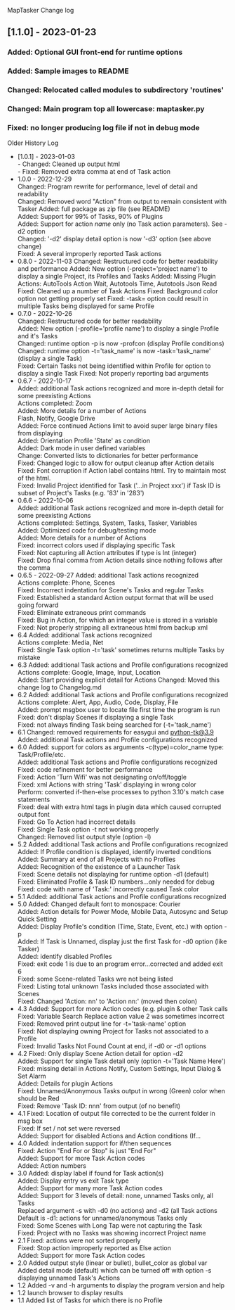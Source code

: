 MapTasker Change log
 ## [1.1.0] - 2023-01-23
### Added:  Optional GUI front-end for runtime options
### Added:  Sample images to README
### Changed: Relocated called modules to subdirectory 'routines'
### Changed: Main program top all lowercase: maptasker.py
### Fixed: no longer producing log file if not in debug mode
 
Older History Log   
  - [1.0.1] - 2023-01-03    
        - Changed: Cleaned up output html    
        - Fixed: Removed extra comma at end of Task action
  - 1.0.0 - 2022-12-29    
       Changed: Program rewrite for performance, level of detail and readability    
       Changed: Removed word "Action" from output to remain consistent with Tasker
       Added: full package as zip file (see README)    
       Added: Support for 99% of Tasks, 90% of Plugins    
       Added: Support for action *name* only (no Task action parameters).  See -d2 option    
       Changed: '-d2' display detail option is now '-d3' option (see above change)    
       Fixed: A several improperly reported Task actions    
  - 0.8.0 - 2022-11-03
       Changed: Restructured code for better readability and performance
       Added: New option (-project='project name') to display a single Project, its Profiles and Tasks
       Added: Missing Plugin Actions: AutoTools Action Wait, Autotools Time, Autotools Json Read
       Fixed: Cleaned up a number of Task Actions
       Fixed: Background color option not getting properly set
       Fixed: -task= option could result in multiple Tasks being displayed for same Profile
  - 0.7.0 - 2022-10-26  
       Changed: Restructured code for better readability  
       Added: New option (-profile='profile name') to display a single Profile and it's Tasks  
       Changed: runtime option -p is now -profcon (display Profile conditions)  
       Changed: runtime option -t='task_name' is now -task='task_name' (display a single Task)  
       Fixed: Certain Tasks not being identified within Profile for option to display a single Task
       Fixed: Not properly reporting bad arguments  
  - 0.6.7 - 2022-10-17  
       Added: additional Task actions recognized and more in-depth detail for some preexisting Actions   
                Actions completed: Zoom  
        Added: More details for a number of Actions  
        Flash, Notify, Google Drive  
        Added: Force continued Actions limit to avoid super large binary files from displaying  
        Added: Orientation Profile 'State' as condition  
        Added: Dark mode in user defined variables  
        Change: Converted lists to dictionaries for better performance  
        Fixed: Changed logic to allow for output cleanup after Action details  
        Fixed: Font corruption if Action label contains html.  Try to maintain most of the html.  
        Fixed: Invalid Project identified for Task ('...in Project xxx') if Task ID is subset of Project's Tasks (e.g. '83' in '283')
  - 0.6.6 - 2022-10-06  
        Added: additional Task actions recognized and more in-depth detail for some preexisting Actions  
               Actions completed: Settings, System, Tasks, Tasker, Variables  
        Added: Optimized code for debug/testing mode  
        Added: More details for a number of Actions  
        Fixed: incorrect colors used if displaying specific Task  
        Fixed: Not capturing all Action attributes if type is Int (integer)  
        Fixed: Drop final comma from Action details since nothing follows after the comma  
  - 0.6.5 - 2022-09-27
        Added: additional Task actions recognized   
                 Actions complete: Phone, Scenes   
        Fixed: Incorrect indentation for Scene's Tasks and regular Tasks   
        Fixed: Established a standard Action output format that will be used going forward   
        Fixed: Eliminate extraneous print commands   
        Fixed: Bug in Action, for which an integer value is stored in a variable   
        Fixed: Not properly stripping all extraneous html from backup xml
  - 6.4 Added: additional Task actions recognized   
                 Actions complete: Media, Net                                       
        Fixed: Single Task option -t='task' sometimes returns multiple Tasks by mistake 
  - 6.3 Added: additional Task actions and Profile configurations recognized 
                 Actions complete: Google, Image, Input, Location                              
        Added: Start providing explicit detail for Actions
        Changed: Moved this change log to Changelog.md                                           
  - 6.2 Added: additional Task actions and Profile configurations recognized                  
               Actions complete: Alert, App, Audio, Code, Display, File                       
        Added: prompt msgbox user to locate file first time the program is run                
        Fixed: don't display Scenes if displaying a single Task                               
        Fixed: not always finding Task being searched for (-t='task_name')                    
  - 6.1 Changed: removed requirements for easygui and python-tk@3.9                           
        Added: additional Task actions and Profile configurations recognized                  
  - 6.0 Added: support for colors as arguments -c(type)=color_name  type: Task/Profile/etc.   
        Added: additional Task actions and Profile configurations recognized                  
        Fixed: code refinement for better performance                                         
        Fixed: Action 'Turn Wifi' was not designating on/off/toggle                           
        Fixed: xml Actions with string 'Task' displaying in wrong color                       
        Perform: converted if-then-else processes to python 3.10's match case statements      
        Fixed: deal with extra html tags in plugin data which caused corrupted output font    
        Fixed: Go To Action had incorrect details                                             
        Fixed: Single Task option -t not working properly                                     
        Changed: Removed list output style (option -l)                                        
  - 5.2 Added: additional Task actions and Profile configurations recognized                  
        Added: If Profile condition is displayed, identify inverted conditions                
        Added: Summary at end of all Projects with no Profiles                                
        Added: Recognition of the existence of a Launcher Task                                
        Fixed: Scene details not displaying for runtime option -d1 (default)                  
        Fixed: Eliminated Profile & Task ID numbers...only needed for debug                   
        Fixed: code with name of 'Task:' incorrectly caused Task color                        
  - 5.1 Added: additional Task actions and Profile configurations recognized                  
  - 5.0 Added: Changed default font to monospace: Courier                                     
        Added: Action details for Power Mode, Mobile Data, Autosync and Setup Quick Setting   
        Added: Display Profile's condition (Time, State, Event, etc.) with option -p          
        Added: If Task is Unnamed, display just the first Task for -d0 option (like Tasker)   
        Added: identify disabled Profiles                                                     
        Fixed: exit code 1 is due to an program error...corrected and added exit 6            
        Fixed: some Scene-related Tasks wre not being listed                                  
        Fixed: Listing total unknown Tasks included those associated with Scenes              
        Fixed: Changed 'Action: nn' to 'Action nn:'   (moved then colon)                      
  - 4.3 Added: Support for more Action codes (e.g. plugin & other Task calls                  
        Fixed: Variable Search Replace action value 2 was sometimes incorrect                 
        Fixed: Removed print output line for -t='task-name' option                            
        Fixed: Not displaying owning Project for Tasks not associated to a Profile            
        Fixed: Invalid Tasks Not Found Count at end, if -d0 or -d1 options                    
  - 4.2 Fixed: Only display Scene Action detail for option -d2                                
        Added: Support for single Task detail only (option -t='Task Name Here')               
        Fixed: missing detail in Actions Notify, Custom Settings, Input Dialog & Set Alarm    
        Added: Details for plugin Actions                                                     
        Fixed: Unnamed/Anonymous Tasks output in wrong (Green) color when should be Red       
        Fixed: Remove 'Task ID: nnn' from output (of no benefit)                              
  - 4.1 Fixed: Location of output file corrected to be the current folder in msg box          
        Fixed: If set / not set were reversed                                                 
        Added: Support for disabled Actions and Action conditions (If...                      
  - 4.0 Added: indentation support for if/then sequences                                      
        Fixed: Action "End For or Stop" is just "End For"                                     
        Added: Support for more Task Action codes                                             
        Added: Action numbers                                                                 
  - 3.0 Added: display label if found for Task action(s)                                      
        Added: Display entry vs exit Task type                                                
        Added: Support for many more Task Action codes                                        
        Added: Support for 3 levels of detail: none, unnamed Tasks only, all Tasks            
               Replaced argument -s with -d0 (no actions) and -d2 (all Task actions           
               Default is -d1: actions for unnamed/anonymous Tasks only                       
        Fixed: Some Scenes with Long Tap were not capturing the Task                          
        Fixed: Project with no Tasks was showing incorrect Project name                       
  - 2.1 Fixed: actions were not sorted properly                                               
        Fixed: Stop action improperly reported as Else action                                 
        Added: Support for more Task Action codes                                             
  - 2.0 Added output style (linear or bullet), bullet_color as global var                     
        Added detail mode (default) which can be turned off with option -s                    
         displaying unnamed Task's Actions                                                    
  - 1.2 Added -v and -h arguments to display the program version and help                     
  - 1.2 launch browser to display results                                                     
  - 1.1 Added list of Tasks for which there is no Profile                                     